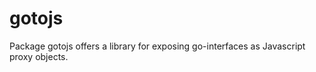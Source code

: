 gotojs
======

Package gotojs offers a library for exposing go-interfaces as Javascript proxy objects.
